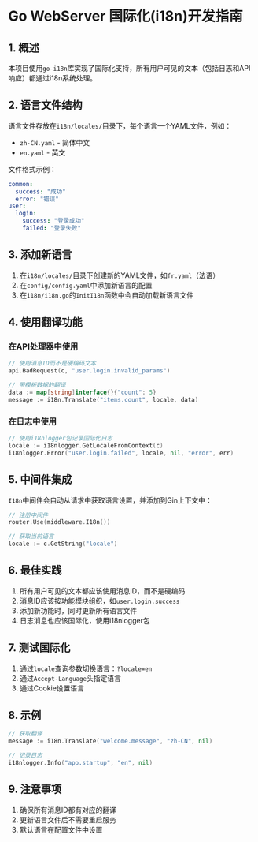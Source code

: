 # Go WebServer 国际化(i18n)开发指南

## 1. 概述

本项目使用`go-i18n`库实现了国际化支持，所有用户可见的文本（包括日志和API响应）都通过i18n系统处理。

## 2. 语言文件结构

语言文件存放在`i18n/locales/`目录下，每个语言一个YAML文件，例如：
- `zh-CN.yaml` - 简体中文
- `en.yaml` - 英文

文件格式示例：
```yaml
common:
  success: "成功"
  error: "错误"
user:
  login:
    success: "登录成功"
    failed: "登录失败"
```

## 3. 添加新语言

1. 在`i18n/locales/`目录下创建新的YAML文件，如`fr.yaml`（法语）
2. 在`config/config.yaml`中添加新语言的配置
3. 在`i18n/i18n.go`的`InitI18n`函数中会自动加载新语言文件

## 4. 使用翻译功能

### 在API处理器中使用

```go
// 使用消息ID而不是硬编码文本
api.BadRequest(c, "user.login.invalid_params")

// 带模板数据的翻译
data := map[string]interface{}{"count": 5}
message := i18n.Translate("items.count", locale, data)
```

### 在日志中使用

```go
// 使用i18nlogger包记录国际化日志
locale := i18nlogger.GetLocaleFromContext(c)
i18nlogger.Error("user.login.failed", locale, nil, "error", err)
```

## 5. 中间件集成

`I18n`中间件会自动从请求中获取语言设置，并添加到Gin上下文中：

```go
// 注册中间件
router.Use(middleware.I18n())

// 获取当前语言
locale := c.GetString("locale")
```

## 6. 最佳实践

1. 所有用户可见的文本都应该使用消息ID，而不是硬编码
2. 消息ID应该按功能模块组织，如`user.login.success`
3. 添加新功能时，同时更新所有语言文件
4. 日志消息也应该国际化，使用i18nlogger包

## 7. 测试国际化

1. 通过`locale`查询参数切换语言：`?locale=en`
2. 通过`Accept-Language`头指定语言
3. 通过Cookie设置语言

## 8. 示例

```go
// 获取翻译
message := i18n.Translate("welcome.message", "zh-CN", nil)

// 记录日志
i18nlogger.Info("app.startup", "en", nil)
```

## 9. 注意事项

1. 确保所有消息ID都有对应的翻译
2. 更新语言文件后不需要重启服务
3. 默认语言在配置文件中设置